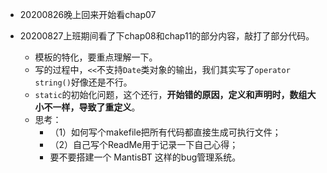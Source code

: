 + 20200826晚上回来开始看chap07

+ 20200827上班期间看了下chap08和chap11的部分内容，敲打了部分代码。
    + 模板的特化，要重点理解一下。
    + 写的过程中，`<<`不支持`Date`类对象的输出，我们其实写了`operator string()`好像还是不行。
    + `static`的初始化问题，这个还行，**开始错的原因，定义和声明时，数组大小不一样，导致了重定义**。
    + 思考：
      + （1）如何写个makefile把所有代码都直接生成可执行文件；
      + （2）自己写个ReadMe用于记录一下自己心得；
      + 要不要搭建一个 MantisBT 这样的bug管理系统。